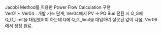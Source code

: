 Jacobi Method를 이용한 Power Flow Calculation 구현
<br/>
Ver01 ~ Ver04 : 개발 기초 단계, Ver04에서 PV -> PQ Bus 전환 시 Q_G에 Q_G_limit을 대입했어야 하는데 Q에 Q_G_limit을 대입하여 잘못된 값이 나옴, Ver06에서 정정 완료.
